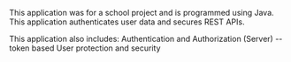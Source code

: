This application was for a school project and is programmed using Java. This application authenticates user data and secures REST APIs.

This application also includes:
Authentication and Authorization (Server) -- token based
User protection and security
